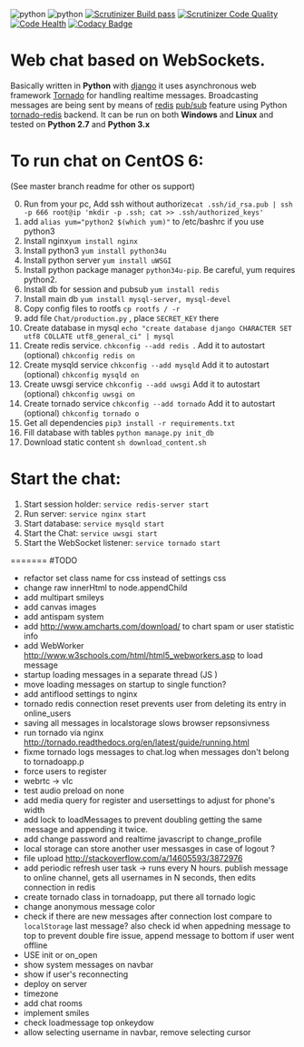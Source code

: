 ![python](https://img.shields.io/badge/python-2.7%2C%203.x-blue.svg) ![python](https://img.shields.io/badge/django-1.7-blue.svg) [![Scrutinizer Build pass](https://scrutinizer-ci.com/g/Deathangel908/djangochat/badges/build.png)](https://scrutinizer-ci.com/g/Deathangel908/djangochat) [![Scrutinizer Code Quality](https://scrutinizer-ci.com/g/Deathangel908/djangochat/badges/quality-score.png?b=master)](https://scrutinizer-ci.com/g/Deathangel908/djangochat/?branch=master) [![Code Health](https://landscape.io/github/Deathangel908/djangochat/master/landscape.svg?style=flat)](https://landscape.io/github/Deathangel908/djangochat/master) [![Codacy Badge](https://www.codacy.com/project/badge/b508fef8efba4a5f8b5e8411c0803af5)](https://www.codacy.com/public/nightmarequake/djangochat)

Web chat based on WebSockets.
================================================

Basically written in **Python** with [django](https://www.djangoproject.com/) it uses asynchronous web framework [Tornado](http://www.tornadoweb.org/) for handling realtime messages. Broadcasting messages are being sent by means of [redis](http://redis.io/) [pub/sub](http://en.wikipedia.org/wiki/Publish%E2%80%93subscribe_pattern) feature using Python [tornado-redis](https://github.com/leporo/tornado-redis) backend. It can be run on both **Windows** and **Linux** and tested on **Python 2.7** and **Python 3.x**

To run chat on CentOS 6:
===============
 (See master branch readme for other os support)
 
 0. Run from your pc, Add ssh without authorize`cat .ssh/id_rsa.pub | ssh -p 666 root@ip 'mkdir -p .ssh; cat >> .ssh/authorized_keys'`
 1. add `alias yum="python2 $(which yum)"` to /etc/bashrc if you use python3
 2. Install nginx`yum install nginx`
 3. Install python3 `yum install python34u`
 4. Install python server `yum install uWSGI`
 5. Install python package manager `python34u-pip`. Be careful, yum requires python2.
 6. Install db for session and pubsub `yum install redis`
 7. Install main db `yum install mysql-server, mysql-devel`
 8. Copy config files to rootfs `cp rootfs / -r `
 9. add file `Chat/production.py` , place `SECRET_KEY` there
 10. Create database in mysql `echo "create database django CHARACTER SET utf8 COLLATE utf8_general_ci" | mysql`
 11.  Create redis service. `chkconfig --add redis `. Add it to autostart (optional) `chkconfig redis on`
 12.  Create mysqld service `chkconfig --add mysqld`  Add it to autostart (optional) `chkconfig mysqld on`
 13.  Create uwsgi service `chkconfig --add uwsgi`  Add it to autostart (optional) `chkconfig uwsgi on`
 14.  Create tornado service `chkconfig --add tornado`  Add it to autostart (optional) `chkconfig tornado o`
 15.  Get all dependencies `pip3 install -r requirements.txt`
 16.  Fill database with tables `python manage.py init_db`
 17.  Download static content `sh download_content.sh`

Start the chat:
==============
 1. Start session holder: `service redis-server start`
 3. Run server: `service nginx start`
 4. Start database: `service mysqld start`
 5. Start the Chat: `service uwsgi start`
 2. Start the WebSocket listener: `service tornado start`

=======
#TODO
* refactor set class name for css instead of settings css
* change raw innerHtml to node.appendChild
* add multipart smileys
* add canvas images 
* add antispam system
* add http://www.amcharts.com/download/ to chart spam or user statistic info
* add WebWorker http://www.w3schools.com/html/html5_webworkers.asp to load message
* startup loading messages in a separate thread (JS )
* move loading messages on startup to single function? 
* add antiflood settings to nginx
* tornado redis connection reset prevents user from deleting its entry in online_users
* saving all messages in localstorage slows browser repsonsivness 
* run tornado via nginx http://tornado.readthedocs.org/en/latest/guide/running.html
* fixme tornado logs messages to chat.log when messages don't belong to tornadoapp.p
* force users to register
* webrtc -> vlc
* test audio preload on none 
* add media query for register and usersettings to adjust for phone's width
* add lock to loadMessages to prevent doubling getting the same message and appending it twice. 
* add change password and realtime javascript to change_profile
* local storage can store another user messasges in case of logout ?
* file upload http://stackoverflow.com/a/14605593/3872976
* add periodic refresh user task -> runs every N hours. publish message to online channel, gets all usernames in N seconds, then edits connection in redis
* create tornado class in tornadoapp, put there all tornado logic
* change anonymous message color
*  check if there are new messages after connection lost compare to `localStorage` last message?
 also check id when appedning message to top to prevent double fire issue, append message to bottom if user went offline
* USE init or on_open
* show system messages on navbar
* show if user's reconnecting
* deploy on server
* timezone
* add chat rooms
* implement smiles
* check loadmessage top onkeydow
* allow selecting username in navbar, remove selecting cursor 
